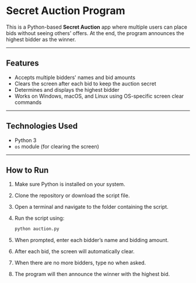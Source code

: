 # Secret Auction Program

This is a Python-based **Secret Auction** app where multiple users can place bids without seeing others' offers. At the end, the program announces the highest bidder as the winner.

---

## Features

- Accepts multiple bidders' names and bid amounts  
- Clears the screen after each bid to keep the auction secret  
- Determines and displays the highest bidder  
- Works on Windows, macOS, and Linux using OS-specific screen clear commands

---

## Technologies Used

- Python 3  
- `os` module (for clearing the screen)

---

## How to Run

1. Make sure Python is installed on your system.  
2. Clone the repository or download the script file.  
3. Open a terminal and navigate to the folder containing the script.  
4. Run the script using:

   ```bash
   python auction.py

5. When prompted, enter each bidder’s name and bidding amount.

6. After each bid, the screen will automatically clear.

7. When there are no more bidders, type no when asked.

8. The program will then announce the winner with the highest bid.